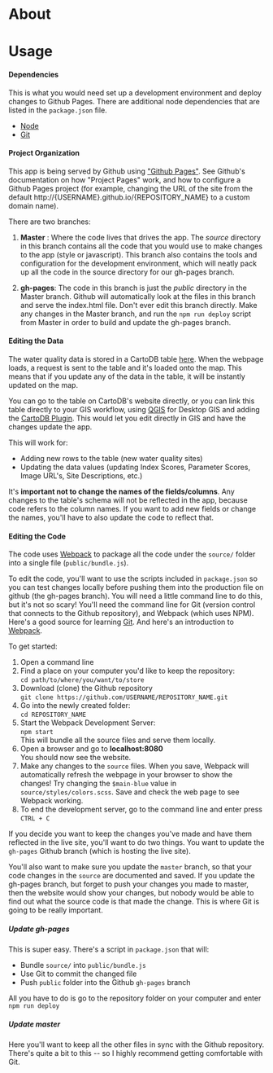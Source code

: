 # About

# Usage
#### Dependencies
This is what you would need set up a development environment and deploy changes to Github Pages.  There are additional node dependencies that are listed in the `package.json` file.
  - [Node](https://nodejs.org/en/)  
  - [Git](https://git-scm.com/book/en/v2/Getting-Started-Installing-Git)  

#### Project Organization  
This app is being served by Github using ["Github Pages"](https://pages.github.com/).  See Github's documentation on how "Project Pages" work, and how to configure a Github Pages project (for example, changing the URL of the site from the default http://{USERNAME}.github.io/{REPOSITORY_NAME} to a custom domain name).  

There are two branches:  

1.  **Master**  : Where the code lives that drives the app.  The *source* directory in this branch contains all the code that you would use to make changes to the app (style or javascript).  This branch also contains the tools and configuration for the development environment, which will neatly pack up all the code in the source directory for our gh-pages branch.  

2.  **gh-pages**:  The code in this branch is just the *public* directory in the Master branch.  Github will automatically look at the files in this branch and serve the index.html file.  Don't ever edit this branch directly.  Make any changes in the Master branch, and run the `npm run deploy` script from Master in order to build and update the gh-pages branch.

#### Editing the Data
The water quality data is stored in a CartoDB table [here](https://bfriedly.cartodb.com/tables/cascobay_2005_2012_waterquality).  When the webpage loads, a request is sent to the table and it's loaded onto the map.  This means that if you update any of the data in the table, it will be instantly updated on the map.  

You can go to the table on CartoDB's website directly, or you can link this table directly to your GIS workflow, using [QGIS](http://www.qgis.org/en/site/) for Desktop GIS and adding the [CartoDB Plugin](http://blog.cartodb.com/qgis-plugin/).  This would let you edit directly in GIS and have the changes update the app.  

This will work for:  
 - Adding new rows to the table (new water quality sites)  
 - Updating the data values (updating Index Scores, Parameter Scores, Image URL's, Site Descriptions, etc.)  


 It's **important not to change the names of the fields/columns**.  Any changes to the table's schema will not be reflected in the app, because code refers to the column names.  If you want to add new fields or change the names, you'll have to also update the code to reflect that.  

#### Editing the Code

The code uses [Webpack](https://webpack.github.io/) to package all the code under the `source/` folder into a single file (`public/bundle.js`).  

To edit the code, you'll want to use the scripts included in `package.json` so you can test changes locally before pushing them into the production file on github (the gh-pages branch).  You will need a little command line to do this, but it's not so scary!  You'll need the command line for Git (version control that connects to the Github repository), and Webpack (which uses NPM).  Here's a good source for learning [Git](https://help.github.com/articles/good-resources-for-learning-git-and-github/).  And here's an introduction to [Webpack](http://survivejs.com/webpack_react/developing_with_webpack/).

To get started:
1.  Open a command line
2.  Find a place on your computer you'd like to keep the repository:  
`cd path/to/where/you/want/to/store`
3.  Download (clone) the Github repository  
`git clone https://github.com/USERNAME/REPOSITORY_NAME.git`
4.  Go into the newly created folder:  
`cd REPOSITORY_NAME`  
5.  Start the Webpack Development Server:  
`npm start`  
This will bundle all the source files and serve them locally.
6.  Open a browser and go to **localhost:8080**  
You should now see the website.  
7.  Make any changes to the `source` files.  When you save, Webpack will automatically refresh the webpage in your browser to show the changes!  Try changing the `$main-blue` value in `source/styles/colors.scss`.  Save and check the web page to see Webpack working.
8.  To end the development server, go to the command line and enter press `CTRL + C`

If you decide you want to keep the changes you've made and have them reflected in the live site, you'll want to do two things.  You want to update the `gh-pages` Github branch (which is hosting the live site).  

You'll also want to make sure you update the `master` branch, so that your code changes in the `source` are documented and saved.  If you update the gh-pages branch, but forget to push your changes you made to master, then the website would show your changes, but nobody would be able to find out what the source code is that made the change.  This is where Git is going to be really important.

##### Update gh-pages  
This is super easy.  There's a script in `package.json` that will:  
- Bundle `source/` into `public/bundle.js`
- Use Git to commit the changed file
- Push `public` folder into the Github `gh-pages` branch  

All you have to do is go to the repository folder on your computer and enter `npm run deploy`

##### Update master

Here you'll want to keep all the other files in sync with the Github repository.  There's quite a bit to this -- so I highly recommend getting comfortable with Git.
